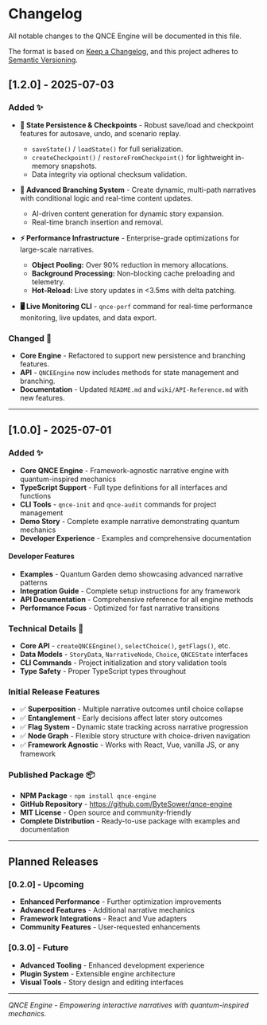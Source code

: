 # Changelog

All notable changes to the QNCE Engine will be documented in this file.

The format is based on [Keep a Changelog](https://keepachangelog.com/en/1.0.0/),
and this project adheres to [Semantic Versioning](https://semver.org/spec/v2.0.0.html).

## [1.2.0] - 2025-07-03

### Added ✨

- **💾 State Persistence & Checkpoints** - Robust save/load and checkpoint features for autosave, undo, and scenario replay.
  - `saveState()` / `loadState()` for full serialization.
  - `createCheckpoint()` / `restoreFromCheckpoint()` for lightweight in-memory snapshots.
  - Data integrity via optional checksum validation.

- **🌿 Advanced Branching System** - Create dynamic, multi-path narratives with conditional logic and real-time content updates.
  - AI-driven content generation for dynamic story expansion.
  - Real-time branch insertion and removal.

- **⚡ Performance Infrastructure** - Enterprise-grade optimizations for large-scale narratives.
  - **Object Pooling:** Over 90% reduction in memory allocations.
  - **Background Processing:** Non-blocking cache preloading and telemetry.
  - **Hot-Reload:** Live story updates in <3.5ms with delta patching.

- **🖥️ Live Monitoring CLI** - `qnce-perf` command for real-time performance monitoring, live updates, and data export.

### Changed 🔧

- **Core Engine** - Refactored to support new persistence and branching features.
- **API** - `QNCEEngine` now includes methods for state management and branching.
- **Documentation** - Updated `README.md` and `wiki/API-Reference.md` with new features.

---

## [1.0.0] - 2025-07-01

### Added ✨
- **Core QNCE Engine** - Framework-agnostic narrative engine with quantum-inspired mechanics
- **TypeScript Support** - Full type definitions for all interfaces and functions
- **CLI Tools** - `qnce-init` and `qnce-audit` commands for project management
- **Demo Story** - Complete example narrative demonstrating quantum mechanics
- **Developer Experience** - Examples and comprehensive documentation

#### Developer Features
- **Examples** - Quantum Garden demo showcasing advanced narrative patterns
- **Integration Guide** - Complete setup instructions for any framework
- **API Documentation** - Comprehensive reference for all engine methods
- **Performance Focus** - Optimized for fast narrative transitions

### Technical Details 🔧
- **Core API** - `createQNCEEngine()`, `selectChoice()`, `getFlags()`, etc.
- **Data Models** - `StoryData`, `NarrativeNode`, `Choice`, `QNCEState` interfaces
- **CLI Commands** - Project initialization and story validation tools
- **Type Safety** - Proper TypeScript types throughout

### Initial Release Features
- ✅ **Superposition** - Multiple narrative outcomes until choice collapse
- ✅ **Entanglement** - Early decisions affect later story outcomes  
- ✅ **Flag System** - Dynamic state tracking across narrative progression
- ✅ **Node Graph** - Flexible story structure with choice-driven navigation
- ✅ **Framework Agnostic** - Works with React, Vue, vanilla JS, or any framework

### Published Package 📦
- **NPM Package** - `npm install qnce-engine`
- **GitHub Repository** - https://github.com/ByteSower/qnce-engine
- **MIT License** - Open source and community-friendly
- **Complete Distribution** - Ready-to-use package with examples and documentation

---

## Planned Releases

### [0.2.0] - Upcoming
- **Enhanced Performance** - Further optimization improvements
- **Advanced Features** - Additional narrative mechanics
- **Framework Integrations** - React and Vue adapters
- **Community Features** - User-requested enhancements

### [0.3.0] - Future  
- **Advanced Tooling** - Enhanced development experience
- **Plugin System** - Extensible engine architecture
- **Visual Tools** - Story design and editing interfaces

---

*QNCE Engine - Empowering interactive narratives with quantum-inspired mechanics.*
